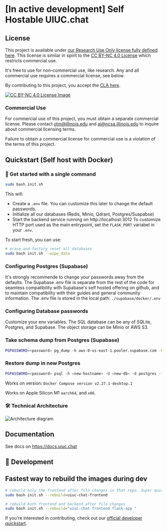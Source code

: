 # [In active development] Self Hostable UIUC.chat

## License

This project is available under [our Research Use Only license fully defined here](https://github.com/UIUC-Chatbot/self-hostable-ai-ta-backend/blob/main/ResearchUseONLYLicense-UIUC.CHAT.pdf). This license is similar in spirit to the [CC BY-NC 4.0 License](https://creativecommons.org/licenses/by-nc/4.0/) which restricts commercial use.

It's free to use for non-commercial use, like research. Any and all commercial use requires a commercial license, see below.

By contributing to this project, you accept the [CLA here](https://github.com/UIUC-Chatbot/self-hostable-ai-ta-backend/blob/main/CLA%20for%20Self%20Hostable%20UIUC.chat.pdf).

[![CC BY-NC 4.0 License Image](https://github.com/user-attachments/assets/21f4d62f-6a34-4e73-aae3-3129f81b8140)](https://creativecommons.org/licenses/by-nc/4.0/)

### Commercial Use

For commercial use of this project, you must obtain a separate commercial license. Please contact [otm@illinois.edu](mailto:otm@illinois.edu) and [ai@ncsa.illinois.edu](mailto:ai@ncsa.illinois.edu) to inquire about commercial licensing terms.

Failure to obtain a commercial license for commercial use is a violation of the terms of this project.

## Quickstart (Self host with Docker)

### 🎉 Get started with a single command

```bash
sudo bash init.sh
```
This will: 
* Create a `.env` file. You can customize this later to change the default passwords.
* Initialize all our databases (Redis, Minio, Qdrant, Postgres/Suapabse)
* Start the backend service running on http://localhost:3012 To customize HTTP port used as the main entrypoint, set the `FLASK_PORT` variabel in your `.env`.


To start fresh, you can use: 
```bash
# erase and factory reset all databases
sudo bash init.sh --wipe_data
```

### Configuring Postgres (Supabase)

It's strongly recommende to change your passwords away from the defaults. The Supabase .env file is separate from the rest of the code for seamless compatibility with Supabase's self hosted offering on github, and to maintain compatibility with their guides and general community information.
The .env file is stored in the local path: `./supabase/docker/.env`

### Configuring Database passwords

Customize your env variables. The SQL database can be any of SQLite, Postgres, and Supabase. The object storage can be Minio or AWS S3. 

### Take schema dump from Postgres (Supabase)
```bash
PGPASSWORD=<password> pg_dump -h aws-0-us-east-1.pooler.supabase.com -U postgres.twzwfuydgnnjcaopyfdv -d postgres --schema-only > schema.sql
```

### Restore dump in new Postgres
```bash
PGPASSWORD=<password> psql -h <new-hostname> -U <new-db> -d postgres -f schema.sql
```

Works on version: `Docker Compose version v2.27.1-desktop.1`

Works on Apple Silicon M1 `aarch64`, and `x86`.


### 🛠️ Technical Architecture

![Architecture diagram](https://github.com/UIUC-Chatbot/ai-ta-backend/assets/13607221/bda7b4d6-79ce-4d12-bf8f-cff9207c37af)

## Documentation

See docs on https://docs.uiuc.chat

## 📣 Development

## Fastest way to rebuild the images during dev

```bash
# rebuild only the frontend after file changes in that repo. Super quick, supports Docker's Layer Cache.
sudo bash init.sh --rebuild=uiuc-chat-frontend

# rebuild both frontend and backend after file changes
sudo bash init.sh --rebuild="uiuc-chat-frontend flask-app "
```

If you're interested in contributing, check out our [official developer quickstart](https://docs.uiuc.chat/developers/developer-quickstart).
